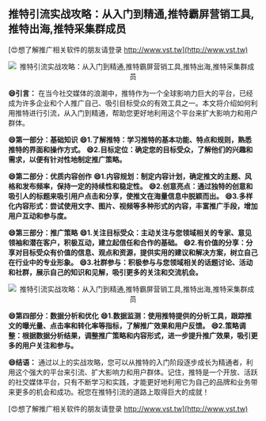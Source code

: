## **推特引流实战攻略：从入门到精通,推特霸屏营销工具,推特出海,推特采集群成员**

[😍想了解推广相关软件的朋友请登录 http://www.vst.tw](http://www.vst.tw)

 <center><img src="https://vst.tw/MP4/tuiguang/png/5.png" alt="推特引流实战攻略：从入门到精通,推特霸屏营销工具,推特出海,推特采集群成员"></center>

**😄引言：**
在当今社交媒体的浪潮中，推特作为一个全球影响力巨大的平台，已经成为许多企业和个人推广自己、吸引目标受众的有效工具之一。本文将介绍如何利用推特进行引流，从入门到精通，帮助您更好地利用这个平台来扩大影响力和用户群体。

**😄第一部分：基础知识**
**😄1.了解推特：学习推特的基本功能、特点和规则，熟悉推特的界面和操作方式。**
**😄2.目标定位：确定您的目标受众，了解他们的兴趣和需求，以便有针对性地制定推广策略。**

**😄第二部分：优质内容创作**
**😄1.内容规划：制定内容计划，确定推文的主题、风格和发布频率，保持一定的持续性和稳定性。**
**😄2.创意亮点：通过独特的创意和吸引人的标题来吸引用户点击和分享，使推文在海量信息中脱颖而出。**
**😄3.多样化内容形式：尝试使用文字、图片、视频等多种形式的内容，丰富推广手段，增加用户互动和参与度。**

**😄第三部分：推广策略**
**😄1.关注目标受众：主动关注与您领域相关的专家、意见领袖和潜在客户，积极互动，建立起信任和合作的基础。**
**😄2.有价值的分享：分享对目标受众有价值的信息、观点和资源，提供实用的建议和解决方案，树立自己在行业中的专业形象。**
**😄3.社群参与：积极参与与您领域相关的话题讨论、活动和社群，展示自己的知识和见解，吸引更多的关注和交流机会。**

 <center><img src="https://vst.tw/MP4/tuiguang/png/3.png" alt="推特引流实战攻略：从入门到精通,推特霸屏营销工具,推特出海,推特采集群成员"></center>

**😄第四部分：数据分析和优化**
**😄1.数据监测：使用推特提供的分析工具，跟踪推文的曝光量、点击率和转化率等指标，了解推广效果和用户反馈。**
**😄2.策略调整：根据数据分析结果，调整推广策略和内容形式，进一步提升推广效果，吸引更多的用户关注和参与。**

**😄结语：**
通过以上的实战攻略，您可以从推特的入门阶段逐步成长为精通者，利用这个强大的平台来引流、扩大影响力和用户群体。记住，推特是一个开放、活跃的社交媒体平台，只有不断学习和实践，才能更好地利用它为自己的品牌和业务带来更多的机会和成功。祝您在推特引流的道路上取得巨大的成就！

[😍想了解推广相关软件的朋友请登录 http://www.vst.tw](http://www.vst.tw)




